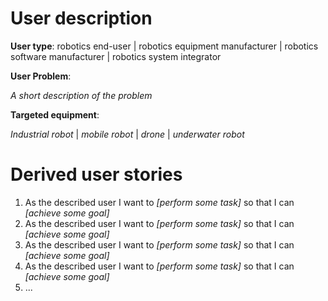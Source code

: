# User description

**User type**: robotics end-user | robotics equipment manufacturer | robotics software manufacturer | robotics system integrator

**User Problem**:

*A short description of the problem*



**Targeted equipment**: 

*Industrial robot* | *mobile robot* | *drone* | *underwater robot*



# Derived user stories

1. As the described user I want to *[perform some task]* so that I can *[achieve some goal]*
2. As the described user I want to *[perform some task]* so that I can *[achieve some goal]*
3. As the described user I want to *[perform some task]* so that I can *[achieve some goal]*
4. As the described user I want to *[perform some task]* so that I can *[achieve some goal]*
5. ...

